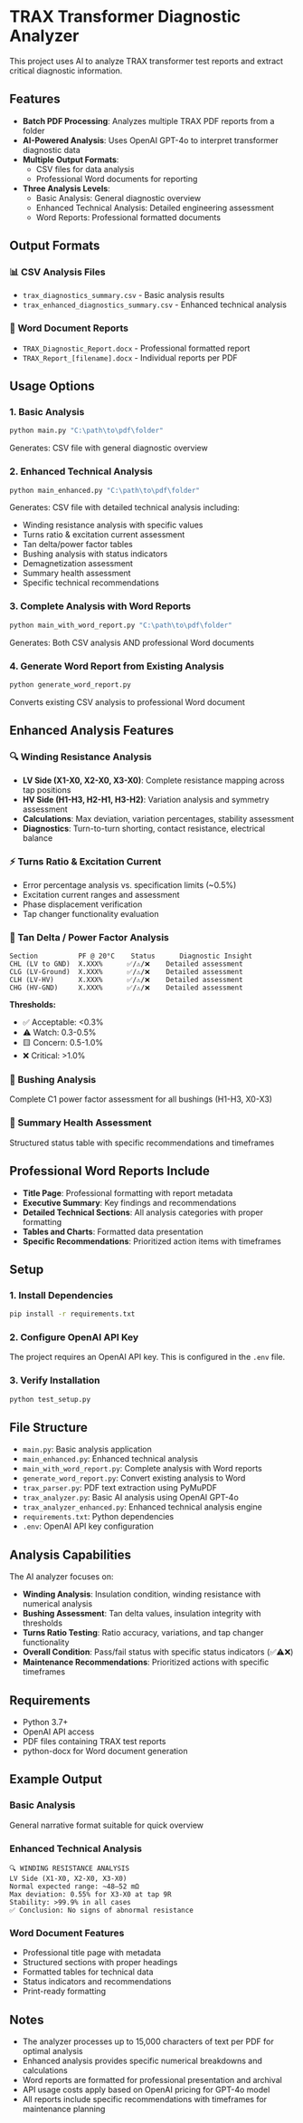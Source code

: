 # TRAX Transformer Diagnostic Analyzer

This project uses AI to analyze TRAX transformer test reports and extract critical diagnostic information.

## Features

- **Batch PDF Processing**: Analyzes multiple TRAX PDF reports from a folder
- **AI-Powered Analysis**: Uses OpenAI GPT-4o to interpret transformer diagnostic data
- **Multiple Output Formats**: 
  - CSV files for data analysis
  - Professional Word documents for reporting
- **Three Analysis Levels**:
  - Basic Analysis: General diagnostic overview
  - Enhanced Technical Analysis: Detailed engineering assessment
  - Word Reports: Professional formatted documents

## Output Formats

### 📊 CSV Analysis Files
- `trax_diagnostics_summary.csv` - Basic analysis results
- `trax_enhanced_diagnostics_summary.csv` - Enhanced technical analysis

### 📄 Word Document Reports
- `TRAX_Diagnostic_Report.docx` - Professional formatted report
- `TRAX_Report_[filename].docx` - Individual reports per PDF

## Usage Options

### 1. Basic Analysis
```bash
python main.py "C:\path\to\pdf\folder"
```
Generates: CSV file with general diagnostic overview

### 2. Enhanced Technical Analysis
```bash
python main_enhanced.py "C:\path\to\pdf\folder"
```
Generates: CSV file with detailed technical analysis including:
- Winding resistance analysis with specific values
- Turns ratio & excitation current assessment
- Tan delta/power factor tables
- Bushing analysis with status indicators
- Demagnetization assessment
- Summary health assessment
- Specific technical recommendations

### 3. Complete Analysis with Word Reports
```bash
python main_with_word_report.py "C:\path\to\pdf\folder"
```
Generates: Both CSV analysis AND professional Word documents

### 4. Generate Word Report from Existing Analysis
```bash
python generate_word_report.py
```
Converts existing CSV analysis to professional Word document

## Enhanced Analysis Features

### 🔍 Winding Resistance Analysis
- **LV Side (X1-X0, X2-X0, X3-X0)**: Complete resistance mapping across tap positions
- **HV Side (H1-H3, H2-H1, H3-H2)**: Variation analysis and symmetry assessment
- **Calculations**: Max deviation, variation percentages, stability assessment
- **Diagnostics**: Turn-to-turn shorting, contact resistance, electrical balance

### ⚡ Turns Ratio & Excitation Current
- Error percentage analysis vs. specification limits (~0.5%)
- Excitation current ranges and assessment
- Phase displacement verification
- Tap changer functionality evaluation

### 🔌 Tan Delta / Power Factor Analysis
```
Section          PF @ 20°C    Status      Diagnostic Insight
CHL (LV to GND)  X.XXX%      ✅/⚠️/❌    Detailed assessment
CLG (LV-Ground)  X.XXX%      ✅/⚠️/❌    Detailed assessment
CLH (LV-HV)      X.XXX%      ✅/⚠️/❌    Detailed assessment
CHG (HV-GND)     X.XXX%      ✅/⚠️/❌    Detailed assessment
```

**Thresholds:**
- ✅ Acceptable: <0.3%
- ⚠️ Watch: 0.3-0.5%
- 🟨 Concern: 0.5-1.0%
- ❌ Critical: >1.0%

### 🧯 Bushing Analysis
Complete C1 power factor assessment for all bushings (H1-H3, X0-X3)

### 🧠 Summary Health Assessment
Structured status table with specific recommendations and timeframes

## Professional Word Reports Include

- **Title Page**: Professional formatting with report metadata
- **Executive Summary**: Key findings and recommendations
- **Detailed Technical Sections**: All analysis categories with proper formatting
- **Tables and Charts**: Formatted data presentation
- **Specific Recommendations**: Prioritized action items with timeframes

## Setup

### 1. Install Dependencies
```bash
pip install -r requirements.txt
```

### 2. Configure OpenAI API Key
The project requires an OpenAI API key. This is configured in the `.env` file.

### 3. Verify Installation
```bash
python test_setup.py
```

## File Structure

- `main.py`: Basic analysis application
- `main_enhanced.py`: Enhanced technical analysis
- `main_with_word_report.py`: Complete analysis with Word reports
- `generate_word_report.py`: Convert existing analysis to Word
- `trax_parser.py`: PDF text extraction using PyMuPDF
- `trax_analyzer.py`: Basic AI analysis using OpenAI GPT-4o
- `trax_analyzer_enhanced.py`: Enhanced technical analysis engine
- `requirements.txt`: Python dependencies
- `.env`: OpenAI API key configuration

## Analysis Capabilities

The AI analyzer focuses on:
- **Winding Analysis**: Insulation condition, winding resistance with numerical analysis
- **Bushing Assessment**: Tan delta values, insulation integrity with thresholds
- **Turns Ratio Testing**: Ratio accuracy, variations, and tap changer functionality
- **Overall Condition**: Pass/fail status with specific status indicators (✅⚠️❌)
- **Maintenance Recommendations**: Prioritized actions with specific timeframes

## Requirements

- Python 3.7+
- OpenAI API access
- PDF files containing TRAX test reports
- python-docx for Word document generation

## Example Output

### Basic Analysis
General narrative format suitable for quick overview

### Enhanced Technical Analysis
```
🔍 WINDING RESISTANCE ANALYSIS
LV Side (X1-X0, X2-X0, X3-X0)
Normal expected range: ~48–52 mΩ
Max deviation: 0.55% for X3-X0 at tap 9R
Stability: >99.9% in all cases
✅ Conclusion: No signs of abnormal resistance
```

### Word Document Features
- Professional title page with metadata
- Structured sections with proper headings
- Formatted tables for technical data
- Status indicators and recommendations
- Print-ready formatting

## Notes

- The analyzer processes up to 15,000 characters of text per PDF for optimal analysis
- Enhanced analysis provides specific numerical breakdowns and calculations
- Word reports are formatted for professional presentation and archival
- API usage costs apply based on OpenAI pricing for GPT-4o model
- All reports include specific recommendations with timeframes for maintenance planning 